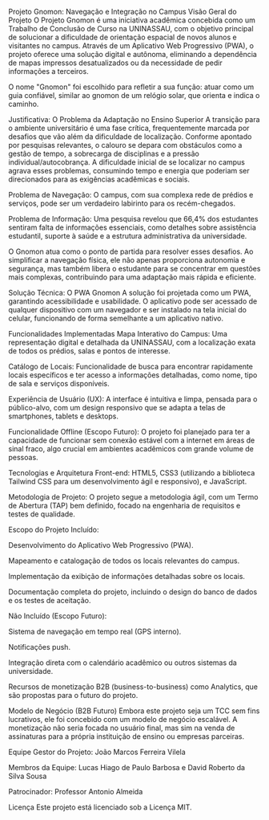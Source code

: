 Projeto Gnomon: Navegação e Integração no Campus
Visão Geral do Projeto
O Projeto Gnomon é uma iniciativa acadêmica concebida como um Trabalho de Conclusão de Curso na UNINASSAU, com o objetivo principal de solucionar a dificuldade de orientação espacial de novos alunos e visitantes no campus. Através de um Aplicativo Web Progressivo (PWA), o projeto oferece uma solução digital e autônoma, eliminando a dependência de mapas impressos desatualizados ou da necessidade de pedir informações a terceiros.

O nome "Gnomon" foi escolhido para refletir a sua função: atuar como um guia confiável, similar ao gnomon de um relógio solar, que orienta e indica o caminho.

Justificativa: O Problema da Adaptação no Ensino Superior
A transição para o ambiente universitário é uma fase crítica, frequentemente marcada por desafios que vão além da dificuldade de localização. Conforme apontado por pesquisas relevantes, o calouro se depara com obstáculos como a gestão de tempo, a sobrecarga de disciplinas e a pressão individual/autocobrança. A dificuldade inicial de se localizar no campus agrava esses problemas, consumindo tempo e energia que poderiam ser direcionados para as exigências acadêmicas e sociais.

Problema de Navegação: O campus, com sua complexa rede de prédios e serviços, pode ser um verdadeiro labirinto para os recém-chegados.

Problema de Informação: Uma pesquisa revelou que 66,4% dos estudantes sentiram falta de informações essenciais, como detalhes sobre assistência estudantil, suporte à saúde e a estrutura administrativa da universidade.

O Gnomon atua como o ponto de partida para resolver esses desafios. Ao simplificar a navegação física, ele não apenas proporciona autonomia e segurança, mas também libera o estudante para se concentrar em questões mais complexas, contribuindo para uma adaptação mais rápida e eficiente.

Solução Técnica: O PWA Gnomon
A solução foi projetada como um PWA, garantindo acessibilidade e usabilidade. O aplicativo pode ser acessado de qualquer dispositivo com um navegador e ser instalado na tela inicial do celular, funcionando de forma semelhante a um aplicativo nativo.

Funcionalidades Implementadas
Mapa Interativo do Campus: Uma representação digital e detalhada da UNINASSAU, com a localização exata de todos os prédios, salas e pontos de interesse.

Catálogo de Locais: Funcionalidade de busca para encontrar rapidamente locais específicos e ter acesso a informações detalhadas, como nome, tipo de sala e serviços disponíveis.

Experiência de Usuário (UX): A interface é intuitiva e limpa, pensada para o público-alvo, com um design responsivo que se adapta a telas de smartphones, tablets e desktops.

Funcionalidade Offline (Escopo Futuro): O projeto foi planejado para ter a capacidade de funcionar sem conexão estável com a internet em áreas de sinal fraco, algo crucial em ambientes acadêmicos com grande volume de pessoas.

Tecnologias e Arquitetura
Front-end: HTML5, CSS3 (utilizando a biblioteca Tailwind CSS para um desenvolvimento ágil e responsivo), e JavaScript.

Metodologia de Projeto: O projeto segue a metodologia ágil, com um Termo de Abertura (TAP) bem definido, focado na engenharia de requisitos e testes de qualidade.

Escopo do Projeto
Incluído:

Desenvolvimento do Aplicativo Web Progressivo (PWA).

Mapeamento e catalogação de todos os locais relevantes do campus.

Implementação da exibição de informações detalhadas sobre os locais.

Documentação completa do projeto, incluindo o design do banco de dados e os testes de aceitação.

Não Incluído (Escopo Futuro):

Sistema de navegação em tempo real (GPS interno).

Notificações push.

Integração direta com o calendário acadêmico ou outros sistemas da universidade.

Recursos de monetização B2B (business-to-business) como Analytics, que são propostas para o futuro do projeto.

Modelo de Negócio (B2B Futuro)
Embora este projeto seja um TCC sem fins lucrativos, ele foi concebido com um modelo de negócio escalável. A monetização não seria focada no usuário final, mas sim na venda de assinaturas para a própria instituição de ensino ou empresas parceiras.

Equipe
Gestor do Projeto: João Marcos Ferreira Vilela

Membros da Equipe: Lucas Hiago de Paulo Barbosa e David Roberto da Silva Sousa

Patrocinador: Professor Antonio Almeida

Licença
Este projeto está licenciado sob a Licença MIT.
